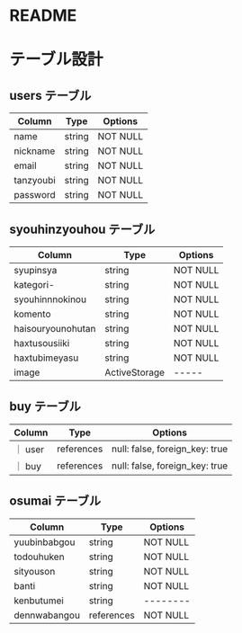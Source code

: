 # README

# テーブル設計

##  users テーブル

| Column    | Type   | Options     |
| --------  | ------ | ----------- |
| name      | string | NOT NULL    |
| nickname  |  string | NOT NULL   |
| email     | string  | NOT NULL   |
| tanzyoubi | string | NOT NULL    |
| password  | string  | NOT NULL   | 

##  syouhinzyouhou テーブル

|        Column    | Type   | Options     |
| ---------------  | ------ | ----------- |
| syupinsya        | string | NOT NULL    |
| kategori-        | string | NOT NULL    |
| syouhinnnokinou  | string | NOT NULL    |
| komento          | string | NOT NULL    |
| haisouryounohutan| string | NOT NULL    |
| haxtusousiiki    | string | NOT NULL    |
| haxtubimeyasu    | string | NOT NULL    |
| image            | ActiveStorage | -----|


##          buy テーブル
| Column  | Type       |             Options            |
| -----   | ---------- | -------------------------------|
｜  user  | references | null: false, foreign_key: true |
｜  buy   | references | null: false, foreign_key: true |


##  osumai テーブル
| Column  | Type       |             Options            |
| -----   | ---------- | -------------------------------|
| yuubinbabgou    | string | NOT NULL    |
| todouhuken      | string | NOT NULL    |
| sityouson       | string | NOT NULL    |
| banti           | string | NOT NULL    |
| kenbutumei      | string | --------    |
| dennwabangou    | references| NOT NULL | 